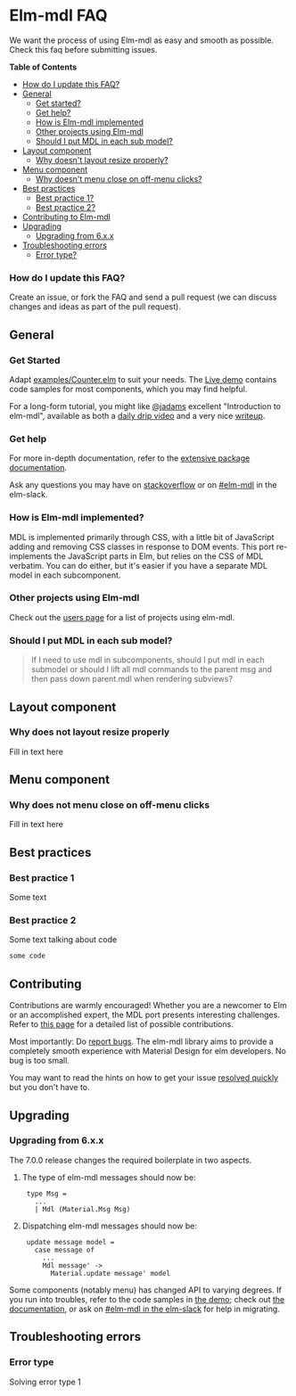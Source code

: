 Elm-mdl FAQ
=====================
We want the process of using Elm-mdl as easy and smooth as possible. Check this faq before submitting issues.

**Table of Contents**

- [How do I update this FAQ?](#how-do-i-update-this-faq)
- [General](#general)
  - [Get started?](#get-started)
  - [Get help?](#get-help)
  - [How is Elm-mdl implemented](how-is-elm-mdl-implemented)
  - [Other projects using Elm-mdl](#other-projects-using-elm-mdl)
  - [Should I put MDL in each sub model?](#should-i-put-mdl-in-each-sub-model)
- [Layout component](#layout-component)
  - [Why doesn't layout resize properly?](#why-does-not-layout-resize-properly)
- [Menu component](#menu-component)
  - [Why doesn't menu close on off-menu clicks?](#why-does-not-menu-close-on-off-menu-clicks)
- [Best practices](#best-practices)
  - [Best practice 1?](#best-practice-1)
  - [Best practice 2?](#best-practice-2)
- [Contributing to Elm-mdl](#contributing)
- [Upgrading](upgrading)
  - [Upgrading from 6.x.x](upgrading-from-6.x.x)
- [Troubleshooting errors](#troubleshooting-errors)
  - [Error type?](#error-type)


### How do I update this FAQ?

Create an issue, or fork the FAQ and send a pull request (we can discuss changes and ideas as part of the pull request).


## General

### Get Started

Adapt
[examples/Counter.elm](https://github.com/debois/elm-mdl/tree/master/examples) to suit your needs.
The
[Live demo](https://debois.github.io/elm-mdl/) contains code samples for most components, which
you may find helpful.

For a long-form tutorial, you might like [@jadams](https://github.com/jadams) excellent "Introduction to elm-mdl", available as both a [daily drip video](https://www.dailydrip.com/topics/elm/drips/elm-mdl-introduction) and a very nice [writeup](https://medium.com/@dailydrip/introduction-to-using-material-design-in-elm-dc2320087410#.dodoot1wd).


### Get help
For more in-depth documentation, refer to the [extensive package
documentation](http://package.elm-lang.org/packages/debois/elm-mdl/latest/).

Ask any questions you may have on
[stackoverflow](https://stackoverflow.com/questions/ask?tags=elm+elm-mdl)
or on [#elm-mdl](https://elm.slack.com/messages/elm-mdl) in the elm-slack.

### How is Elm-mdl implemented?

MDL is implemented primarily through CSS, with a little bit of JavaScript
adding and removing CSS classes in response to DOM events. This port
re-implements the JavaScript parts in Elm, but relies on the CSS of MDL
verbatim.
You can do either, but it's easier if you have a separate MDL model in each subcomponent.


### Other projects using Elm-mdl

Check out the [users page](USERS.md) for a list of projects using elm-mdl.


### Should I put MDL in each sub model?
>If I need to use mdl in subcomponents, should I put mdl in each submodel or should I lift all mdl commands to the parent msg and then pass down parent.mdl when rendering subviews?


## Layout component

### Why does not layout resize properly
Fill in text here


## Menu component

### Why does not menu close on off-menu clicks
Fill in text here


## Best practices

### Best practice 1
Some text

### Best practice 2
Some text talking about code

```bash
some code
```

## Contributing
Contributions are warmly encouraged! Whether you are a newcomer to Elm or
an accomplished expert, the MDL port presents interesting challenges. Refer
to [this page](https://github.com/debois/elm-mdl/blob/master/CONTRIBUTING.md)
for a detailed list of possible contributions.

Most importantly: Do [report
bugs](https://github.com/debois/elm-mdl/issues/new). The elm-mdl library
aims to provide a completely smooth experience with Material Design for elm
developers. No bug is too small.

You may want to read the hints on how to get your issue [resolved
quickly](https://github.com/debois/elm-mdl/blob/master/CONTRIBUTING.md#can-i-speed-up-my-issue)
but you don't have to.

## Upgrading

### Upgrading from 6.x.x

The 7.0.0 release changes the required boilerplate in two aspects.

1. The type of elm-mdl messages should now be:

        type Msg =
          ...
          | Mdl (Material.Msg Msg)

2. Dispatching elm-mdl messages should now be:

        update message model =
          case message of
            ...
            Mdl message' ->
              Material.update message' model

Some components (notably menu) has changed API to varying degrees. If you run
into troubles, refer to the code samples in [the
demo](https://debois.github.io/elm-mdl/); check out [the
documentation](http://package.elm-lang.org/packages/debois/elm-mdl/latest/), or
ask on [#elm-mdl in the elm-slack](https://elm.slack.com/messages/elm-mdl) for
help in migrating.


## Troubleshooting errors

### Error type
Solving error type 1
